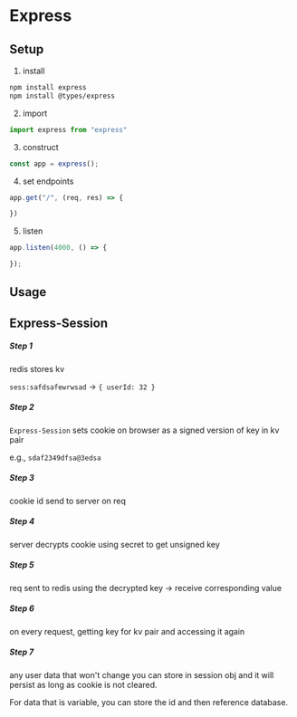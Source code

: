 
# Express


<a name="setup"/>

## Setup

1. install

```bash
npm install express  
npm install @types/express
```

2. import
```typescript
import express from "express"
```

3. construct

```typescript
const app = express();
```

4. set endpoints

```typescript
app.get("/", (req, res) => {

})
```

5. listen

```typescript
app.listen(4000, () => {

});
```

<a name="usage"/>

## Usage


<a name="session"/>

## Express-Session

##### Step 1

redis stores kv 

`sess:safdsafewrwsad` -> `{ userId: 32 }`

##### Step 2

`Express-Session` sets cookie on browser as a signed version of key in kv pair


e.g., `sdaf2349dfsa@3edsa`

##### Step 3

cookie id send to server on req

##### Step 4

server decrypts cookie using secret to get unsigned key 

##### Step 5

req sent to redis using the decrypted key -> receive corresponding value

##### Step 6

on every request, getting key for kv pair and accessing it again

##### Step 7

any user data that won't change you can store in session obj and it will persist as long as cookie is not cleared.

For data that is variable, you can store the id and then reference database.
